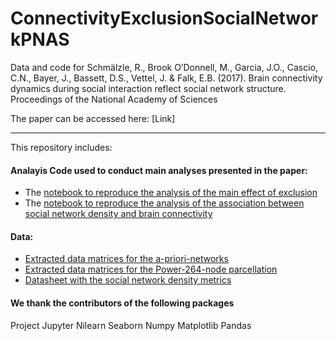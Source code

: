# ConnectivityExclusionSocialNetworkPNAS
Data and code for 
Schmälzle, R., Brook O’Donnell, M., Garcia, J.O., Cascio, C.N., Bayer, J., Bassett, D.S., Vettel, J. & Falk, E.B. (2017). Brain connectivity dynamics during social interaction reflect social network structure. Proceedings of the National Academy of Sciences

The paper can be accessed here: [Link]

***

This repository includes:
#### Analayis Code used to conduct main analyses presented in the paper:
* The [notebook to reproduce the analysis of the main effect of exclusion](https://github.com/nomcomm/ConnectivityExclusionSocialNetworkPNAS/blob/master/notebooks/03_main_analysis/Schmaelzle_ConnectivitySociaExclusion.ipynb)
* The [notebook to reproduce the analysis of the association between social network density and brain connectivity](https://github.com/nomcomm/ConnectivityExclusionSocialNetworkPNAS/blob/master/notebooks/03_main_analysis/Schmaelzle_ConnectivityDensity.ipynb)

#### Data:
* [Extracted data matrices for the a-priori-networks](https://github.com/nomcomm/ConnectivityExclusionSocialNetworkPNAS/blob/master/data/clean_ts)
* [Extracted data matrices for the Power-264-node parcellation](https://github.com/nomcomm/ConnectivityExclusionSocialNetworkPNAS/blob/master/data/clean_ts_264)
* [Datasheet with the social network density metrics](https://github.com/nomcomm/ConnectivityExclusionSocialNetworkPNAS/blob/master/data/datasheets/pID_social_networks.csv)



#### We thank the contributors of the following packages
Project Jupyter
Nilearn
Seaborn
Numpy
Matplotlib
Pandas
